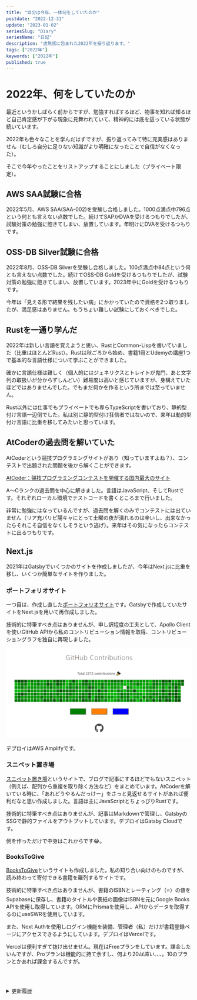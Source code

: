 ```yaml
---
title: "自分は今年、一体何をしていたのか"
postdate: "2022-12-31"
update: "2023-01-02"
seriesSlug: "Diary"
seriesName: "日記"
description: "虚無感に包まれた2022年を振り返ります。"
tags: ["2022年"]
keywords: ["2022年"]
published: true
---
```


# 2022年、何をしていたのか

最近というかしばらく前からですが、勉強すればするほど、物事を知れば知るほど自己肯定感が下がる現象に見舞われていて、精神的には底を這っている状態が続いています。

2022年も色々なことを学んだはずですが、振り返ってみて特に充実感はありません（むしろ自分に足りない知識がより明確になったことで自信がなくなった）。

そこで今年やったことをリストアップすることにしました（プライベート限定）。

## AWS SAA試験に合格

2022年5月、AWS SAA(SAA-002)を受験し合格しました。1000点満点中796点という何とも言えない点数でした。続けてSAPかDVAを受けるつもりでしたが、試験対策の勉強に飽きてしまい、放置しています。年明けにDVAを受けるつもりです。

## OSS-DB Silver試験に合格

2022年8月、OSS-DB Silverを受験し合格しました。100点満点中84点という何とも言えない点数でした。続けてOSS-DB Goldを受けるつもりでしたが、試験対策の勉強に飽きてしまい、放置しています。2023年中にGoldを受けるつもりです。

今年は「見える形で結果を残したい病」にかかっていたので資格を2つ取りましたが、満足感はありません。もうちょい難しい試験にしておくべきでした。

## Rustを一通り学んだ

2022年は新しい言語を覚えようと思い、RustとCommon-Lispを書いていました（比重はほとんどRust）。Rustは秋ごろから始め、書籍1冊とUdemyの講座1つで基本的な言語仕様について学ぶことができました。

確かに言語仕様は難しく（個人的にはジェネリクスとトレイトが鬼門、あと文字列の取扱いが分からずしんどい）難易度は高いと感じていますが、身構えていたほどではありませんでした。でもまだ何かを作るという所までは至っていません。

Rust以外には仕事でもプライベートでも専らTypeScriptを書いており、静的型付け言語一辺倒でした。私は別に静的型付け狂信者ではないので、来年は動的型付け言語に比重を移してみたいと思っています。

## AtCoderの過去問を解いていた

AtCoderという競技プログラミングサイトがあり（知っていますよね？）、コンテストで出題された問題を後から解くことができます。

[AtCoder：競技プログラミングコンテストを開催する国内最大のサイト](https://atcoder.jp/?lang=ja)

A～Cランクの過去問を中心に解きました。言語はJavaScript、そしてRustです。それぞれローカル環境でテストコードを書くところまで行いました。

非常に勉強にはなっているんですが、過去問を解くのみでコンテストには出ていません（リア充パリピ陽キャにとって土曜の夜が潰れるのは辛いし、出来なかったらそれこそ自信をなくしそうという逃げ）。来年はその気になったらコンテストに出るつもりです。

## Next.js

2021年はGatsbyでいくつかのサイトを作成しましたが、今年はNext.jsに比重を移し、いくつか簡単なサイトを作りました。

### ポートフォリオサイト

一つ目は、作成し直した[ポートフォリオサイト](https://www.toriwatari.work)です。Gatsbyで作成していたサイトをNext.jsを用いて再作成しました。

技術的に特筆すべき点はありませんが、申し訳程度の工夫として、Apollo Clientを使いGitHub APIから私のコントリビューション情報を取得、コントリビューショングラフを独自に再現しました。

![](./images/image01.png)

デプロイはAWS Amplifyです。

### スニペット置き場

[スニペット置き場](https://snipestrageplace.gatsbyjs.io/)というサイトで、ブログで記事にするほどでもないスニペット（例えば、配列から重複を取り除く方法など）をまとめています。AtCoderを解いている時に、「あれどうやるんだっけー」をさっと見返せるサイトがあれば便利だなと思い作成しました。言語は主にJavaScriptとちょっぴりRustです。

技術的に特筆すべき点はありませんが、記事はMarkdownで管理し、GatsbyのSSGで静的ファイルをアウトプットしています。デプロイはGatsby Cloudです。

側を作っただけで中身はこれからです😂。

### BooksToGive

[BooksToGive](https://bookstogive-kento-yoshidu.vercel.app/)というサイトも作成しました。私の知り合い向けのものですが、読み終わって寄付できる書籍を羅列するサイトです。

技術的に特筆すべき点はありませんが、書籍のISBNとレーティング（⭐）の値をSupabaseに保存し、書籍のタイトルや表紙の画像はISBNを元にGoogle Books APIを使用し取得しています。ORMにPrismaを使用し、APIからデータを取得するのにuseSWRを使用しています。

また、Next Authを使用しログイン機能を装備、管理者（私）だけが書籍登録ページにアクセスできるようにしています。デプロイはVercelです。

<aside>

Vercelは便利すぎて抜け出せません。現在はFreeプランをしています。課金したいんですが、Proプランは機能的に持て余すし、何より$20は高い、、、。$10のプランとかあれば課金するんですが。

</aside>

<details style="margin-top: 60px" class="history">
<summary>更新履歴</summary>

<ul class="history-list">
  <li>2023年1月2日 : 誤字脱字を修正。</li>
</details>
